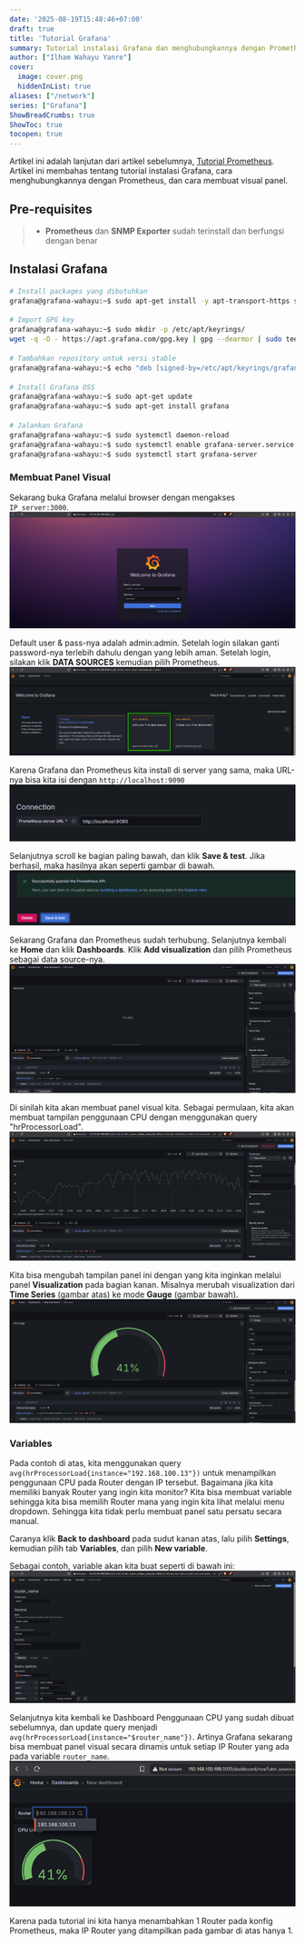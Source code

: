 ```yaml
---
date: '2025-08-19T15:48:46+07:00'
draft: true
title: 'Tutorial Grafana'
summary: Tutorial instalasi Grafana dan menghubungkannya dengan Prometheus
author: ["Ilham Wahayu Yanre"]
cover:
  image: cover.png
  hiddenInList: true
aliases: ["/network"]
series: ["Grafana"]
ShowBreadCrumbs: true
ShowToc: true
tocopen: true
---
```


Artikel ini adalah lanjutan dari artikel sebelumnya, [Tutorial Prometheus](https://ternoted.github.io/posts/network/prometheus/). Artikel ini membahas tentang tutorial instalasi Grafana, cara menghubungkannya dengan Prometheus, dan cara membuat visual panel.

## Pre-requisites
>- **Prometheus** dan **SNMP Exporter** sudah terinstall dan berfungsi dengan benar

## Instalasi Grafana
```bash
# Install packages yang dibutuhkan
grafana@grafana-wahayu:~$ sudo apt-get install -y apt-transport-https software-properties-common wget

# Import GPG key
grafana@grafana-wahayu:~$ sudo mkdir -p /etc/apt/keyrings/
wget -q -O - https://apt.grafana.com/gpg.key | gpg --dearmor | sudo tee /etc/apt/keyrings/grafana.gpg > /dev/null

# Tambahkan repository untuk versi stable
grafana@grafana-wahayu:~$ echo "deb [signed-by=/etc/apt/keyrings/grafana.gpg] https://apt.grafana.com stable main" | sudo tee -a /etc/apt/sources.list.d/grafana.list

# Install Grafana OSS
grafana@grafana-wahayu:~$ sudo apt-get update
grafana@grafana-wahayu:~$ sudo apt-get install grafana

# Jalankan Grafana
grafana@grafana-wahayu:~$ sudo systemctl daemon-reload
grafana@grafana-wahayu:~$ sudo systemctl enable grafana-server.service
grafana@grafana-wahayu:~$ sudo systemctl start grafana-server
```

### Membuat Panel Visual

Sekarang buka Grafana melalui browser dengan mengakses `IP_server:3000`.
[![Grafana UI](http-grafana-ui.png#center "Grafana UI")](http-grafana-ui.png)

Default user & pass-nya adalah admin:admin. Setelah login silakan ganti password-nya terlebih dahulu dengan yang lebih aman.
Setelah login, silakan klik **DATA SOURCES** kemudian pilih Prometheus.
[![Grafana Data Sources](http-data-source.png#center "Grafana Data Sources")](http-data-source.png)

Karena Grafana dan Prometheus kita install di server yang sama, maka URL-nya bisa kita isi dengan `http://localhost:9090`
[![Prometheus Connection](http-prometheus-connection.png#center "Prometheus Connection")](http-prometheus-connection.png)

Selanjutnya scroll ke bagian paling bawah, dan klik **Save & test**. Jika berhasil, maka hasilnya akan seperti gambar di bawah.
[![Save & test](http-save-test.png#center "Save & test")](http-save-test.png)

Sekarang Grafana dan Prometheus sudah terhubung. Selanjutnya kembali ke **Home** dan klik **Dashboards**.
Klik **Add visualization** dan pilih Prometheus sebagai data source-nya.
[![New panel](http-new-panel.png#center "New Panel")](http-new-panel.png)

Di sinilah kita akan membuat panel visual kita. Sebagai permulaan, kita akan membuat tampilan penggunaan CPU dengan menggunakan query "hrProcessorLoad".
[![Penggunaan CPU](http-cpu-usage.png#center "Penggunaan CPU")](http-cpu-usage.png)

Kita bisa mengubah tampilan panel ini dengan yang kita inginkan melalui panel **Visualization** pada bagian kanan.
Misalnya merubah visualization dari **Time Series** (gambar atas) ke mode **Gauge** (gambar bawah).
[![Mode Gauge](http-gauge.png#center "Mode Gauge")](http-gauge.png)

### Variables

Pada contoh di atas, kita menggunakan query `avg(hrProcessorLoad{instance="192.168.100.13"})` untuk menampilkan penggunaan CPU pada Router dengan IP tersebut.
Bagaimana jika kita memiliki banyak Router yang ingin kita monitor? Kita bisa membuat variable sehingga kita bisa memilih Router mana yang ingin kita lihat melalui menu dropdown. Sehingga kita tidak perlu membuat panel satu persatu secara manual.

Caranya klik **Back to dashboard** pada sudut kanan atas, lalu pilih **Settings**, kemudian pilih tab **Variables**, dan pilih **New variable**.

Sebagai contoh, variable akan kita buat seperti di bawah ini:
[![Variable](http-variable.png#center "Variable")](http-variable.png)

Selanjutnya kita kembali ke Dashboard Penggunaan CPU yang sudah dibuat sebelumnya, dan update query menjadi `avg(hrProcessorLoad{instance="$router_name"})`. Artinya Grafana sekarang bisa membuat panel visual secara dinamis untuk setiap IP Router yang ada pada variable `router_name`.
[![Dropdown](http-dropdown.png#center "Dropdown")](http-dropdown.png)

Karena pada tutorial ini kita hanya menambahkan 1 Router pada konfig Prometheus, maka IP Router yang ditampilkan pada gambar di atas hanya 1.